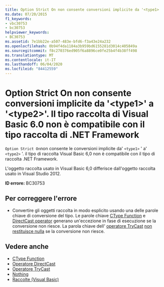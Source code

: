 ```yaml
---
title: Option Strict On non consente conversioni implicite da '<type1>' a '<type2>'. Il tipo raccolta di Visual Basic 6.0 non è compatibile con il tipo raccolta di .NET Framework
ms.date: 07/20/2015
f1_keywords:
- vbc30753
- bc30753
helpviewer_keywords:
- BC30753
ms.assetid: 7e1bb22e-a507-483e-bfd6-f3a43e24a232
ms.openlocfilehash: 0b94f4da1184a3b959bd6155281d3014c405849a
ms.sourcegitcommit: f8c270376ed905f6a8896ce0fe25b4f4b38ff498
ms.translationtype: MT
ms.contentlocale: it-IT
ms.lasthandoff: 06/04/2020
ms.locfileid: "84412559"
---
```

# <a name="option-strict-on-disallows-implicit-conversions-from-type1-to-type2-the-visual-basic-60-collection-type-is-not-compatible-with-the-net-framework-collection-type"></a>Option Strict On non consente conversioni implicite da '\<type1>' a '\<type2>'. Il tipo raccolta di Visual Basic 6.0 non è compatibile con il tipo raccolta di .NET Framework
`Option Strict On`non consente le conversioni implicite da' `<type1>` ' a' `<type2>` '. il tipo di raccolta Visual Basic 6,0 non è compatibile con il tipo di raccolta .NET Framework.

 L'oggetto raccolta usato in Visual Basic 6,0 differisce dall'oggetto raccolta usato in Visual Studio 2012.

 **ID errore:** BC30753

## <a name="to-correct-this-error"></a>Per correggere l'errore

- Convertire gli oggetti raccolta in modo esplicito usando una delle parole chiave di conversione del tipo. Le parole chiave [CType Function](../language-reference/functions/ctype-function.md) e [DirectCast operator](../language-reference/operators/directcast-operator.md) generano un'eccezione in fase di esecuzione se la conversione non riesce. La parola chiave dell' [operatore TryCast](../language-reference/operators/trycast-operator.md) [non restituisce nulla](../language-reference/nothing.md) se la conversione non riesce.

## <a name="see-also"></a>Vedere anche

- [CType Function](../language-reference/functions/ctype-function.md)
- [Operatore DirectCast](../language-reference/operators/directcast-operator.md)
- [Operatore TryCast](../language-reference/operators/trycast-operator.md)
- [Nothing](../language-reference/nothing.md)
- [Raccolte (Visual Basic)](../programming-guide/concepts/collections.md)
